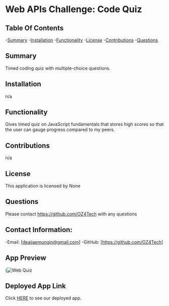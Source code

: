 # Web APIs Challenge: Code Quiz

  ## Table Of Contents
-[Summary](#summary)
-[Installation](#installation)
-[Functionality](#functionality)
-[License](#license)
-[Contributions](#contributions)
-[Questions](#questions)

## Summary
Timed coding quiz with multiple-choice questions.


## Installation
n/a

## Functionality
Gives timed quiz on JavaScript fundamentals that stores high scores so that the user can gauge progress compared to my peers.

## Contributions
n/a

## License
This application is licensed by None

## Questions
Please contact https://github.com/OZ4Tech with any questions

## Contact Information:
-Email: [deaijaemungin@gmail.com]
-GitHub: [https://github.com/OZ4Tech]

## App Preview

(![Web Quiz](https://user-images.githubusercontent.com/103383531/186578907-60e53e80-13eb-4fc3-91db-53f19a1cc91c.gif)


## Deployed App Link

Click [HERE](https://oz4tech.github.io/Challenge-Code-Quiz/) to see our deployed app.
